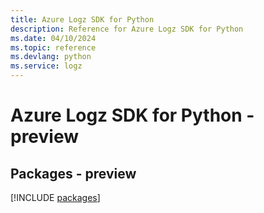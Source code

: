 ```yaml
---
title: Azure Logz SDK for Python
description: Reference for Azure Logz SDK for Python
ms.date: 04/10/2024
ms.topic: reference
ms.devlang: python
ms.service: logz
---
```

# Azure Logz SDK for Python - preview
## Packages - preview
[!INCLUDE [packages](logz-index.md)]